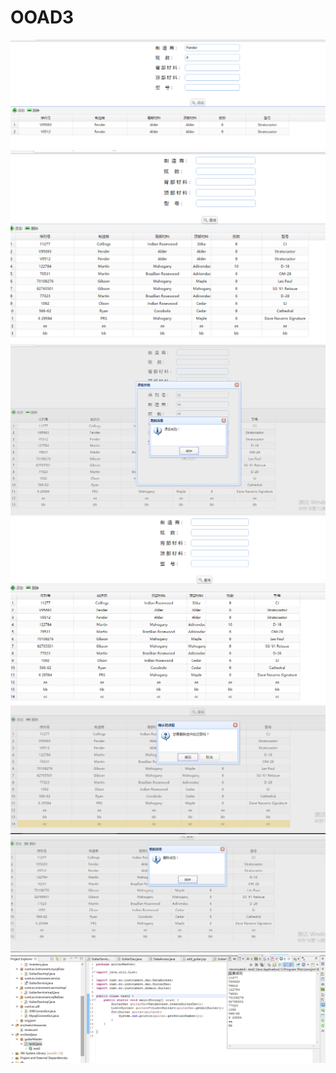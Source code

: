 # OOAD3
<img src="guitar3-7.PNG">
<img src="guitar3-1.PNG">
<img src="guitar3-2.PNG">
<img src="guitar3-4.PNG">
<img src="guitar3-5.PNG">
<img src="guitar3-6.PNG">
<img src="guitar3-8.PNG">


